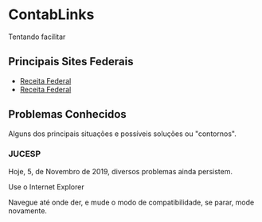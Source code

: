 # ContabLinks

Tentando facilitar

## Principais Sites Federais

* [Receita Federal](https://receita.economia.gov.br)
* [Receita Federal](https://receita.economia.gov.br)

## Problemas Conhecidos

Alguns dos principais situações e possíveis soluções ou "contornos".

### JUCESP

Hoje, 5, de Novembro de 2019, diversos problemas ainda persistem.

Use o Internet Explorer

Navegue até onde der, e mude o modo de compatibilidade, se parar, mode novamente.

